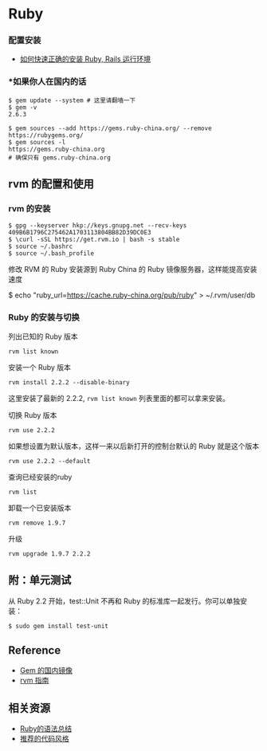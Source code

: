 # Ruby

### 配置安装 

- [如何快速正确的安装 Ruby, Rails 运行环境](https://ruby-china.org/wiki/install_ruby_guide)

### *如果你人在国内的话

 ```
$ gem update --system # 这里请翻墙一下
$ gem -v
2.6.3
```

```
$ gem sources --add https://gems.ruby-china.org/ --remove https://rubygems.org/
$ gem sources -l
https://gems.ruby-china.org
# 确保只有 gems.ruby-china.org
```

## rvm 的配置和使用

### rvm 的安装

```
$ gpg --keyserver hkp://keys.gnupg.net --recv-keys 409B6B1796C275462A1703113804BB82D39DC0E3
$ \curl -sSL https://get.rvm.io | bash -s stable
$ source ~/.bashrc
$ source ~/.bash_profile
```

修改 RVM 的 Ruby 安装源到 Ruby China 的 Ruby 镜像服务器，这样能提高安装速度

$ echo "ruby_url=https://cache.ruby-china.org/pub/ruby" > ~/.rvm/user/db

### Ruby 的安装与切换

列出已知的 Ruby 版本
```
rvm list known
```
安装一个 Ruby 版本

    rvm install 2.2.2 --disable-binary

这里安装了最新的 2.2.2, `rvm list known` 列表里面的都可以拿来安装。

切换 Ruby 版本

    rvm use 2.2.2

如果想设置为默认版本，这样一来以后新打开的控制台默认的 Ruby 就是这个版本

    rvm use 2.2.2 --default 

查询已经安装的ruby

    rvm list

卸载一个已安装版本

    rvm remove 1.9.7

升级 

    rvm upgrade 1.9.7 2.2.2

## 附：单元测试

从 Ruby 2.2 开始，test::Unit 不再和 Ruby 的标准库一起发行。你可以单独安装：

```
$ sudo gem install test-unit
```

## Reference

- [Gem 的国内镜像](https://gems.ruby-china.org/)
- [rvm 指南](https://ruby-china.org/wiki/rvm-guide)

## 相关资源

- [Ruby的语法总结](http://yunfengsa.github.io/blog/2015/10/30/ruby-jichuyufa/) 
- [推荐的代码风格](https://ruby-china.org/wiki/coding-style)